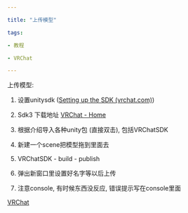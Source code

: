 ```yaml
---

title: "上传模型"

tags:

- 教程

- VRChat

---
```




   



上传模型:



1.  设置unitysdk ([Setting up the SDK (vrchat.com)](https://docs.vrchat.com/docs/setting-up-the-sdk))

2. Sdk3 下载地址 [VRChat - Home](https://vrchat.com/home/download)

3.  根据介绍导入各种unity包 (直接双击), 包括VRChatSDK

4.  新建一个scene把模型拖到里面去

5.  VRChatSDK - build - publish

6.  弹出新窗口里设置好名字等以后上传

7.  注意console, 有时候东西没反应, 错误提示写在console里面





[VRChat](VRChat/VRChat.md)
